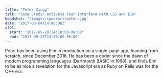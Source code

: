 ```yaml
---
title: "Peter Zingg"
talk: "Case Study: Activate Your Interface with CSS and Elm"
headshot: "/images/speakers/peter.jpg"
date: "2017-06-04T14:00:00Z"
slot:
  start: "2017-09-28T14:10:00-06:00"
  end: "2017-09-28T14:30:00-06:00"
---
```


Peter has been using Elm in production on a single-page app, learning from scratch, since December 2016. He has been a coder since the dawn of modern programming languages (Dartmouth BASIC in 1968), and finds Elm to be as nice a revelation for the Javascript era as Ruby on Rails was for the C++ era.

<!--more-->
